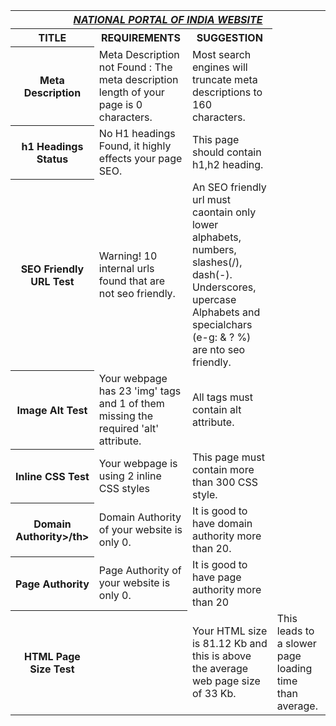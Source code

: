 <html>
<table>
<th colspan="4"><b><u><i>NATIONAL PORTAL OF INDIA WEBSITE</i></u></b></th>
<tr>
<th>TITLE</th><th>REQUIREMENTS</th><th>SUGGESTION</th>
</tr>
<tr>
<th>Meta Description</th>
<td>Meta Description not Found : The meta description length of your page is 0 characters.</td> 
<td>Most search engines will truncate meta descriptions to 160 characters.</td>
</tr>
<tr>
<th>h1 Headings Status</th>
<td>No H1 headings Found, it highly effects your page SEO.</td>
<td>This page should contain h1,h2 heading.</td>
</tr>
<tr>
<th>SEO Friendly URL Test	</th>
<td>Warning! 10 internal urls found that are not seo friendly.</td>
<td>An SEO friendly url must caontain only lower alphabets, numbers, slashes(/), dash(-). Underscores, upercase Alphabets and specialchars (e-g: & ? %) are nto seo friendly.</td>
</tr>
<tr>
<th>Image Alt Test</th>
<td>Your webpage has 23 'img' tags and 1 of them missing the required 'alt' attribute.</td>
<td>All tags must contain alt attribute.</td>
</tr>
<tr>
<th>Inline CSS Test</th>
<td>Your webpage is using 2 inline CSS styles</td>
<td>This page must contain more than 300 CSS style.</td>
</tr>
<tr>
<th>Domain Authority>/th>
<td> Domain Authority of your website is only 0. </td>
<td>It is good to have domain authority more than 20.</td>
</tr>
<tr>
<th>Page Authority</th>
<td> Page Authority of your website is only 0.</td>
<td>It is good to have page authority more than 20</td>
</tr>
<tr>
<th>HTML Page Size Test<th>
<td>Your HTML size is 81.12 Kb and this is above the average web page size of 33 Kb. </td>
<td>This leads to a slower page loading time than average.</td>
</tr>
</table>
</html>
